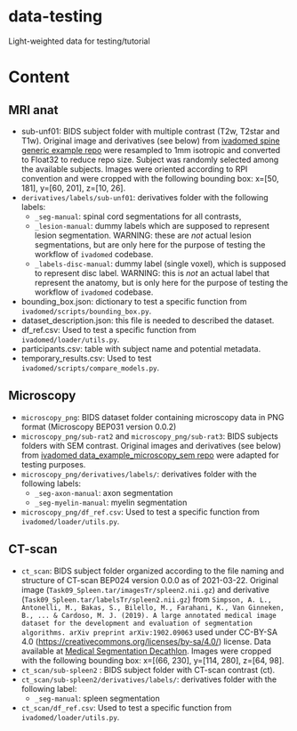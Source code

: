 # data-testing
Light-weighted data for testing/tutorial

# Content

## MRI anat
* sub-unf01: BIDS subject folder with multiple contrast (T2w, T2star and T1w). Original image and derivatives (see below) from [ivadomed spine generic example repo](https://github.com/ivadomed/data_example_spinegeneric/releases/tag/r20200907) were resampled to 1mm isotropic and converted to Float32 to reduce repo size. Subject was randomly selected among the available subjects. Images were oriented according to RPI convention and were cropped with the following bounding box: x=[50, 181], y=[60, 201], z=[10, 26].
* `derivatives/labels/sub-unf01`: derivatives folder with the following labels:
  * `_seg-manual`: spinal cord segmentations for all contrasts,
  * `_lesion-manual`: dummy labels which are supposed to represent lesion segmentation. WARNING: these are *not* actual lesion segmentations, but are only here for the purpose of testing the workflow of `ivadomed` codebase.
  * `_labels-disc-manual`: dummy label (single voxel), which is supposed to represent disc label. WARNING: this is *not* an actual label that represent the anatomy, but is only here for the purpose of testing the workflow of `ivadomed` codebase.
* bounding\_box.json: dictionary to test a specific function from `ivadomed/scripts/bounding_box.py`.
* dataset\_description.json: this file is needed to described the dataset.
* df\_ref.csv: Used to test a specific function from `ivadomed/loader/utils.py`.
* participants.csv: table with subject name and potential metadata.
* temporary\_results.csv: Used to test `ivadomed/scripts/compare_models.py`.

## Microscopy
* `microscopy_png`: BIDS dataset folder containing microscopy data in PNG format (Microscopy BEP031 version 0.0.2)
* `microscopy_png/sub-rat2` and `microscopy_png/sub-rat3`: BIDS subjects folders with SEM contrast. Original images and derivatives (see below) from [ivadomed data_example_microscopy_sem repo](https://github.com/ivadomed/data_example_microscopy_sem/tree/r20201008) were adapted for testing purposes.
* `microscopy_png/derivatives/labels/`: derivatives folder with the following labels:
  * `_seg-axon-manual`: axon segmentation
  * `_seg-myelin-manual`: myelin segmentation
* `microscopy_png/df_ref.csv`: Used to test a specific function from `ivadomed/loader/utils.py`.

## CT-scan
* `ct_scan`: BIDS subject folder organized according to the file naming and structure of CT-scan BEP024 version 0.0.0 as of 2021-03-22. Original image (`Task09_Spleen.tar/imagesTr/spleen2.nii.gz`) and derivative (`Task09_Spleen.tar/labelsTr/spleen2.nii.gz`) from `Simpson, A. L., Antonelli, M., Bakas, S., Bilello, M., Farahani, K., Van Ginneken, B., ... & Cardoso, M. J. (2019). A large annotated medical image dataset for the development and evaluation of segmentation algorithms. arXiv preprint arXiv:1902.09063` used under CC-BY-SA 4.0 (https://creativecommons.org/licenses/by-sa/4.0/) license. Data available at [Medical Segmentation Decathlon](http://medicaldecathlon.com/). Images were cropped with the following bounding box: x=[(66, 230], y=[114, 280], z=[64, 98].
* `ct_scan/sub-spleen2` : BIDS subject folder with CT-scan contrast (ct).
* `ct_scan/sub-spleen2/derivatives/labels/`: derivatives folder with the following label:
  * `_seg-manual`: spleen segmentation
* `ct_scan/df_ref.csv`: Used to test a specific function from `ivadomed/loader/utils.py`.
